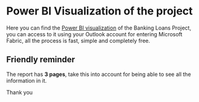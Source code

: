 # Power BI Visualization of the project  

Here you can find the  [Power BI visualization](https://app.powerbi.com/view?r=eyJrIjoiNzI2MTU5MWEtYzgwMC00MzJjLTlmMTUtMDFmMTk4NWZmZjBiIiwidCI6ImY1N2E1OTQ5LTM3MzgtNDFlZi1hODZlLTAwNDkwYzA4Y2NiNSIsImMiOjR9) of the Banking Loans Project, you can access to it using your Outlook account for entering Microsoft Fabric, all the process is fast, simple and completely free.


## Friendly reminder
The report has **3 pages**, take this into account for being able to see all the information in it. 

Thank you
